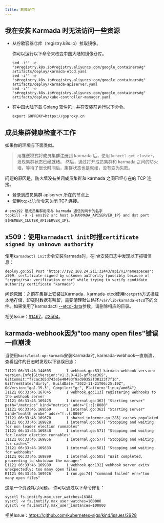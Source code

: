 ```yaml
---
title: 故障定位
---
```


## 我在安装 Karmada 时无法访问一些资源

- 从谷歌容器仓库（registry.k8s.io）拉取镜像。

  你可以运行以下命令来改变中国大陆的镜像仓库。

  ```shell
  sed -i'' -e "s#registry.k8s.io#registry.aliyuncs.com/google_containers#g" artifacts/deploy/karmada-etcd.yaml
  sed -i'' -e "s#registry.k8s.io#registry.aliyuncs.com/google_containers#g" artifacts/deploy/karmada-apiserver.yaml
  sed -i'' -e "s#registry.k8s.io#registry.aliyuncs.com/google_containers#g" artifacts/deploy/kube-controller-manager.yaml
  ```

- 在中国大陆下载 Golang 软件包，并在安装前运行以下命令。

  ```shell
  export GOPROXY=https://goproxy.cn
  ```
## 成员集群健康检查不工作
如果你的环境与下面类似。
>
> 用推送模式将成员集群注册到 karmada 后，使用 `kubectl get cluster`，发现集群状态已经就绪。
> 然后，通过打开成员集群和 karmada 之间的防火墙，等待了很长时间后，集群状态也是就绪，没有变为失败。

问题的原因是，防火墙没有关闭成员集群和 karmada 之间已经存在的 TCP 连接。

- 登录到成员集群 apiserver 所在的节点上
- 使用`tcpkill`命令来关闭 TCP 连接。

```
# ens192 是成员集群用来与 karmada 通信的网卡的名字 
tcpkill -9 -i ens192 src host ${KARMADA_APISERVER_IP} and dst port ${MEMBER_CLUTER_APISERVER_IP}。
```

## x509：使用`karmadactl init`时报`certificate signed by unknown authority`

使用`karmadactl init`命令安装Karmada时，在init安装日志中发现以下报错信息：
```log
deploy.go:55] Post "https://192.168.24.211:32443/api/v1/namespaces": x509: certificate signed by unknown authority (possibly because of "crypto/rsa: verification error" while trying to verify candidate authority certificate "karmada")
```

问题原因：之前在集群上安装过Karmada，karmada-etcd使用`hostpath`方式挂载本地存储，卸载时数据有残留，需要清理默认路径`/var/lib/karmada-etcd`下的文件。如果使用了karmadactl [--etcd-data](https://github.com/karmada-io/karmada/blob/master/pkg/karmadactl/cmdinit/cmdinit.go#L119)参数，请删除相应的目录。

相关Issue：[#1467](https://github.com/karmada-io/karmada/issues/1467)，[#2504](https://github.com/karmada-io/karmada/issues/2504)。

## karmada-webhook因为"too many open files"错误一直崩溃

当使用`hack/local-up-karmada`安装Karmada时, karmada-webhook一直崩溃，查看组件的日志时发现以下错误日志：

```log
I1121 06:33:46.144605       1 webhook.go:83] karmada-webhook version: version.Info{GitVersion:"v1.3.0-425-gf7cac365", GitCommit:"f7cac365d743e5e40493f9ad90352f30123f7f1d", GitTreeState:"dirty", BuildDate:"2022-11-21T06:25:19Z", GoVersion:"go1.19.3", Compiler:"gc", Platform:"linux/amd64"}
I1121 06:33:46.167045       1 webhook.go:113] registering webhooks to the webhook server
I1121 06:33:46.169425       1 internal.go:362] "Starting server" path="/metrics" kind="metrics" addr="[::]:8080"
I1121 06:33:46.169569       1 internal.go:362] "Starting server" kind="health probe" addr="[::]:8000"
I1121 06:33:46.169670       1 shared_informer.go:285] caches populated
I1121 06:33:46.169828       1 internal.go:567] "Stopping and waiting for non leader election runnables"
I1121 06:33:46.169848       1 internal.go:571] "Stopping and waiting for leader election runnables"
I1121 06:33:46.169856       1 internal.go:577] "Stopping and waiting for caches"
I1121 06:33:46.169883       1 internal.go:581] "Stopping and waiting for webhooks"
I1121 06:33:46.169899       1 internal.go:585] "Wait completed, proceeding to shutdown the manager"
E1121 06:33:46.169909       1 webhook.go:132] webhook server exits unexpectedly: too many open files
E1121 06:33:46.169926       1 run.go:74] "command failed" err="too many open files"
```

这是一个资源耗尽问题。 你可以通过以下命令修复：

```
sysctl fs.inotify.max_user_watches=16384
sysctl -w fs.inotify.max_user_watches=100000
sysctl -w fs.inotify.max_user_instances=100000
```

相关Issue：https://github.com/kubernetes-sigs/kind/issues/2928